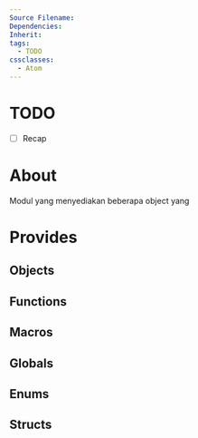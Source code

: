 ```yaml
---
Source Filename: 
Dependencies: 
Inherit: 
tags:
  - TODO
cssclasses:
  - Atom
---
```

# TODO
- [ ] Recap
# About
Modul yang menyediakan beberapa object yang 

# Provides

## Objects

## Functions

## Macros

## Globals

## Enums

## Structs